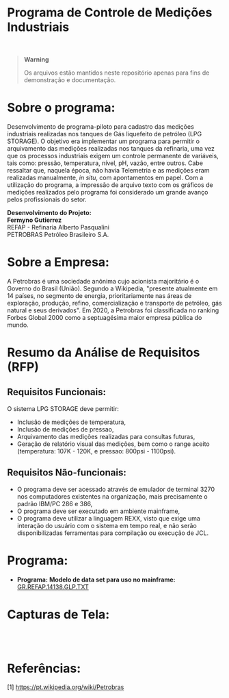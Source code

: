 # Programa de Controle de Medições Industriais
<br />

> **Warning**
> 
> Os arquivos estão mantidos neste repositório apenas para fins de demonstração e documentação. 

# Sobre o programa:

Desenvolvimento de programa-piloto para cadastro das medições industriais realizadas nos tanques de Gás liquefeito de petróleo (LPG STORAGE). O objetivo era implementar um programa para permitir o arquivamento das medições realizadas nos tanques da refinaria, uma vez que os processos industriais exigem um controle permanente de variáveis, tais como: pressão, temperatura, nível, pH, vazão, entre outros. Cabe ressaltar que, naquela época, não havia Telemetria e as medições eram realizadas manualmente, <i>in situ</i>, com apontamentos em papel. Com a utilização do programa, a impressão de arquivo texto com os gráficos de medições realizados pelo programa foi considerado um grande avanço pelos profissionais do setor.

**Desenvolvimento do Projeto:**  
**Fermyno Gutierrez**  
REFAP - Refinaria Alberto Pasqualini  
PETROBRAS Petróleo Brasileiro S.A.  

# Sobre a Empresa:

A Petrobras é uma sociedade anônima cujo acionista majoritário é o Governo do Brasil (União). Segundo a Wikipedia, "presente atualmente em 14 países, no segmento de energia, prioritariamente nas áreas de exploração, produção, refino, comercialização e transporte de petróleo, gás natural e seus derivados". Em 2020, a Petrobras foi classificada no ranking Forbes Global 2000 como a septuagésima maior empresa pública do mundo. 

# Resumo da Análise de Requisitos (RFP)

## Requisitos Funcionais:

O sistema LPG STORAGE deve permitir:

- Inclusão de medições de temperatura,
- Inclusão de medições de pressao,
- Arquivamento das medições realizadas para consultas futuras,
- Geração de relatório visual das medições, bem como o range aceito (temperatura: 107K - 120K, e pressao: 800psi - 1100psi).

## Requisitos Não-funcionais:

- O programa deve ser acessado através de emulador de terminal 3270 nos computadores existentes na organização, mais precisamente o padrão IBM/PC 286 e 386,
- O programa deve ser executado em ambiente mainframe,
- O programa deve utilizar a linguagem REXX, visto que exige uma interação do usuário com o sistema em tempo real, e não serão disponibilizadas ferramentas para compilação ou execução de JCL.

# Programa:  
* **Programa:** 
  **Modelo de data set para uso no mainframe:** [GR.REFAP.14138.GLP.TXT](src/GR.REFAP.14138.GLP.TXT)  
  
# Capturas de Tela:  


<br>
<br>


# Referências:

[1] https://pt.wikipedia.org/wiki/Petrobras
